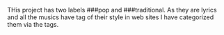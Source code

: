 THis project has two labels ###pop and ###traditional.
As they are lyrics and all the musics have tag of their style in web sites
I have categorized them via the tags.